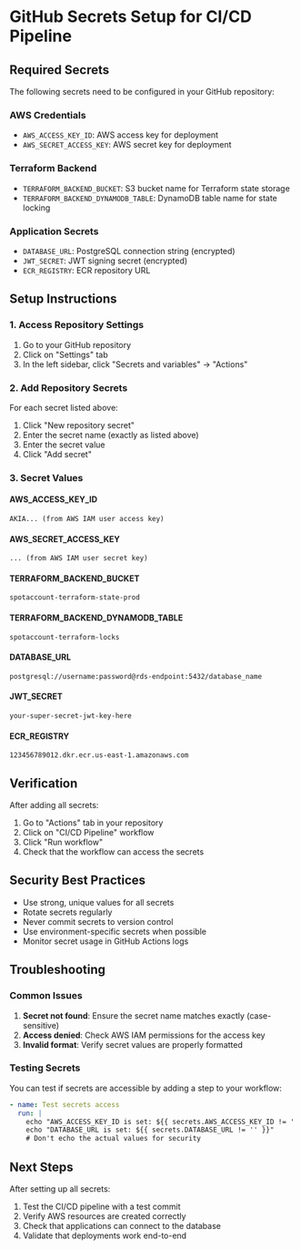 # GitHub Secrets Setup for CI/CD Pipeline

## Required Secrets

The following secrets need to be configured in your GitHub repository:

### AWS Credentials
- `AWS_ACCESS_KEY_ID`: AWS access key for deployment
- `AWS_SECRET_ACCESS_KEY`: AWS secret key for deployment

### Terraform Backend
- `TERRAFORM_BACKEND_BUCKET`: S3 bucket name for Terraform state storage
- `TERRAFORM_BACKEND_DYNAMODB_TABLE`: DynamoDB table name for state locking

### Application Secrets
- `DATABASE_URL`: PostgreSQL connection string (encrypted)
- `JWT_SECRET`: JWT signing secret (encrypted)
- `ECR_REGISTRY`: ECR repository URL

## Setup Instructions

### 1. Access Repository Settings

1. Go to your GitHub repository
2. Click on "Settings" tab
3. In the left sidebar, click "Secrets and variables" → "Actions"

### 2. Add Repository Secrets

For each secret listed above:

1. Click "New repository secret"
2. Enter the secret name (exactly as listed above)
3. Enter the secret value
4. Click "Add secret"

### 3. Secret Values

#### AWS_ACCESS_KEY_ID
```
AKIA... (from AWS IAM user access key)
```

#### AWS_SECRET_ACCESS_KEY
```
... (from AWS IAM user secret key)
```

#### TERRAFORM_BACKEND_BUCKET
```
spotaccount-terraform-state-prod
```

#### TERRAFORM_BACKEND_DYNAMODB_TABLE
```
spotaccount-terraform-locks
```

#### DATABASE_URL
```
postgresql://username:password@rds-endpoint:5432/database_name
```

#### JWT_SECRET
```
your-super-secret-jwt-key-here
```

#### ECR_REGISTRY
```
123456789012.dkr.ecr.us-east-1.amazonaws.com
```

## Verification

After adding all secrets:

1. Go to "Actions" tab in your repository
2. Click on "CI/CD Pipeline" workflow
3. Click "Run workflow"
4. Check that the workflow can access the secrets

## Security Best Practices

- Use strong, unique values for all secrets
- Rotate secrets regularly
- Never commit secrets to version control
- Use environment-specific secrets when possible
- Monitor secret usage in GitHub Actions logs

## Troubleshooting

### Common Issues

1. **Secret not found**: Ensure the secret name matches exactly (case-sensitive)
2. **Access denied**: Check AWS IAM permissions for the access key
3. **Invalid format**: Verify secret values are properly formatted

### Testing Secrets

You can test if secrets are accessible by adding a step to your workflow:

```yaml
- name: Test secrets access
  run: |
    echo "AWS_ACCESS_KEY_ID is set: ${{ secrets.AWS_ACCESS_KEY_ID != '' }}"
    echo "DATABASE_URL is set: ${{ secrets.DATABASE_URL != '' }}"
    # Don't echo the actual values for security
```

## Next Steps

After setting up all secrets:

1. Test the CI/CD pipeline with a test commit
2. Verify AWS resources are created correctly
3. Check that applications can connect to the database
4. Validate that deployments work end-to-end
